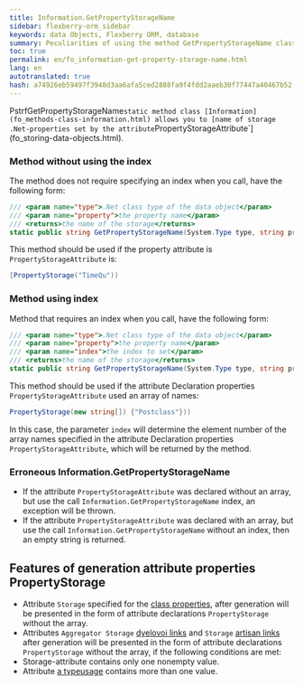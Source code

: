 ```yaml
--- 
title: Information.GetPropertyStorageName 
sidebar: flexberry-orm_sidebar 
keywords: data Objects, Flexberry ORM, database 
summary: Peculiarities of using the method GetPropertyStorageName class Information 
toc: true 
permalink: en/fo_information-get-property-storage-name.html 
lang: en 
autotranslated: true 
hash: a74926eb59497f3948d3aa6afa5ced2888fa9f4fdd2aaeb30f77447a40467b52 
--- 
```


PstrfGetPropertyStorageName` static method class [Information](fo_methods-class-information.html) allows you to [name of storage .Net-properties set by the attribute `PropertyStorageAttribute`](fo_storing-data-objects.html). 

### Method without using the index 

The method does not require specifying an index when you call, have the following form: 

``` csharp
/// <param name="type">.Net class type of the data object</param> 
/// <param name="property">the property name</param> 
/// <returns>the name of the storage</returns> 
static public string GetPropertyStorageName(System.Type type, string property)
``` 

This method should be used if the property attribute is `PropertyStorageAttribute` is: 

``` csharp
[PropertyStorage("TimeQu"))
``` 

### Method using index 

Method that requires an index when you call, have the following form: 

``` csharp
/// <param name="type">.Net class type of the data object</param> 
/// <param name="property">the property name</param> 
/// <param name="index">the index to set</param> 
/// <returns>the name of the storage</returns> 
static public string GetPropertyStorageName(System.Type type, string property, int index)
``` 

This method should be used if the attribute Declaration properties `PropertyStorageAttribute` used an array of names: 

``` csharp
PropertyStorage(new string[]) {"Postclass"}))
``` 

In this case, the parameter `index` will determine the element number of the array names specified in the attribute Declaration properties `PropertyStorageAttribute`, which will be returned by the method. 

### Erroneous Information.GetPropertyStorageName 

* If the attribute `PropertyStorageAttribute` was declared without an array, but use the call `Information.GetPropertyStorageName` index, an exception will be thrown. 
* If the attribute `PropertyStorageAttribute` was declared with an array, but use the call `Information.GetPropertyStorageName` without an index, then an empty string is returned. 

## Features of generation attribute properties PropertyStorage 

* Attribute `Storage` specified for the [class properties](fo_attributes-class-data.html), after generation will be presented in the form of attribute declarations `PropertyStorage` without the array. 
* Attributes `Aggregator Storage` [dyelovoi links](fo_detail-associations-properties.html) and `Storage` [artisan links](fd_master-association.html) after generation will be presented in the form of attribute declarations `PropertyStorage` without the array, if the following conditions are met: 
* Storage-attribute contains only one nonempty value. 
* Attribute [a typeusage](fo_type-usage-problem.html) contains more than one value. 



